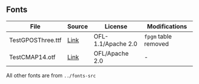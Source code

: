 ## Fonts

File | Source | License | Modifications
--- | --- | --- | ---
TestGPOSThree.ttf | [Link](https://github.com/unicode-org/text-rendering-tests/tree/master/fonts) | OFL-1.1/Apache 2.0 | `fpgm` table removed
TestCMAP14.otf | [Link](https://github.com/unicode-org/text-rendering-tests/tree/master/fonts) | OFL/Apache 2.0 | -

All other fonts are from `../fonts-src`
